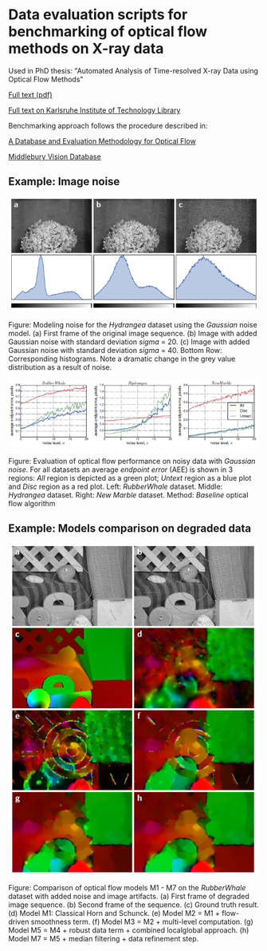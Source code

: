 # Data evaluation scripts for benchmarking of optical flow methods on X-ray data

Used in PhD thesis: "Automated Analysis of Time-resolved X-ray Data using Optical Flow Methods"

[Full text (pdf)](https://github.com/axruff/PhD-Thesis/blob/master/PhD_Thesis_Ershov.pdf)

[Full text on Karlsruhe Institute of Technology Library](https://publikationen.bibliothek.kit.edu/1000055519)



Benchmarking approach follows the procedure described in:


[A Database and Evaluation Methodology for Optical Flow](http://vision.middlebury.edu/flow/floweval-ijcv2011.pdf)

[Middlebury Vision Database](http://vision.middlebury.edu/flow/)



## Example: Image noise

![alt text](https://github.com/axruff/phd-data-eval/blob/master/screenshots/exp_noise_hyd.png "Nose Modelling")

Figure: Modeling noise for the *Hydrangea* dataset using the *Gaussian* noise model.
(a) First frame of the original image sequence. (b) Image with added Gaussian noise
with standard deviation *sigma* = 20. (c) Image with added Gaussian noise with standard
deviation *sigma* = 40. Bottom Row: Corresponding histograms. Note a dramatic change in
the grey value distribution as a result of noise.

![alt text](https://github.com/axruff/phd-data-eval/blob/master/screenshots/exp_noise_hyd_res.png "Evaluation results")

Figure: Evaluation of optical flow performance on noisy data with *Gaussian noise*.
For all datasets an average *endpoint error* (AEE) is shown in 3 regions: *All* region is
depicted as a green plot; *Untext* region as a blue plot and *Disc* region as a red plot.
Left: *RubberWhale* dataset. Middle: *Hydrangea* dataset. Right: *New Marble* dataset.
Method: *Baseline* optical flow algorithm

## Example: Models comparison on degraded data

![alt text](https://github.com/axruff/phd-data-eval/blob/master/screenshots/exp_models.png "Models comparison")

Figure: Comparison of optical flow models M1 - M7 on the *RubberWhale* dataset
with added noise and image artifacts. (a) First frame of degraded image sequence. (b)
Second frame of the sequence. (c) Ground truth result. (d) Model M1: Classical Horn
and Schunck. (e) Model M2 = M1 + flow-driven smoothness term. (f) Model M3 = M2 + multi-level computation. (g) Model M5 = M4 + robust data term + combined localglobal approach. (h) Model M7 = M5 + median filtering + data refinement step.



